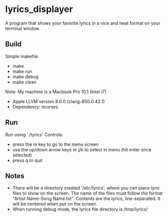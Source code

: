 # lyrics_displayer
A program that shows your favorite lyrics in a nice and neat format on your terminal window.

## Build
Simple makefile
* make 
* make run
* make debug
* make clean

Note: My machine is a Macbook Pro 10,1 (Intel i7)
* Apple LLVM version 8.0.0 (clang-800.0.42.1)
* Dependency: ncurses 

## Run
Run using './lyrics'
Controls:
* press the m key to go to the menu screen
* use the up/down arrow keys or j/k to select in menu (hit enter once selected)
* press q to quit

## Notes
* There will be a directory created '/etc/lyrics', where you can place lyric files to show on the screen. The name of the files must follow the format "Artist Name-Song Name.txt". Contents are the lyrics, line-separated. It will be centered when put on the screen.
* When running debug mode, the lyrics file directory is /tmp/lyrics/

